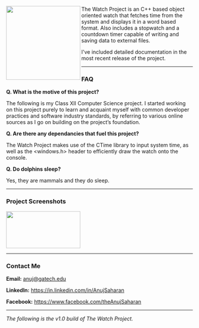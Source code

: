 
<a href="http://anujsaharan.github.io/The-Watch-Project/"><img src="http://i.imgur.com/5SIRjib.png" align="left" height="200" width="200" ></a>

The Watch Project is an C++ based object oriented watch that fetches time from the system and displays it in a word based format. Also includes a stopwatch and a countdown timer capable of writing and saving data to external files.

I've included detailed documentation in the most recent release of the project.

---

### FAQ

**Q. What is the motive of this project?**

The following is my Class XII Computer Science project. I started working on this project purely to learn and acquaint myself with common developer practices and software industry standards, by referring to various online sources as I go on building on the project’s foundation.

**Q. Are there any dependancies that fuel this project?**

The Watch Project makes use of the CTime library to input system time, as well as the <windows.h> header to efficiently draw the watch onto the console.

**Q. Do dolphins sleep?**

Yes, they are mammals and they do sleep.

---

### Project Screenshots

<img src="https://i.imgur.com/Od3xiut.png" height="100" width="200">

---

### Contact Me

**Email:** anuj@gatech.edu

**LinkedIn:** https://in.linkedin.com/in/AnujSaharan

**Facebook:** https://www.facebook.com/theAnujSaharan

---

*The following is the v1.0 build of The Watch Project.*
